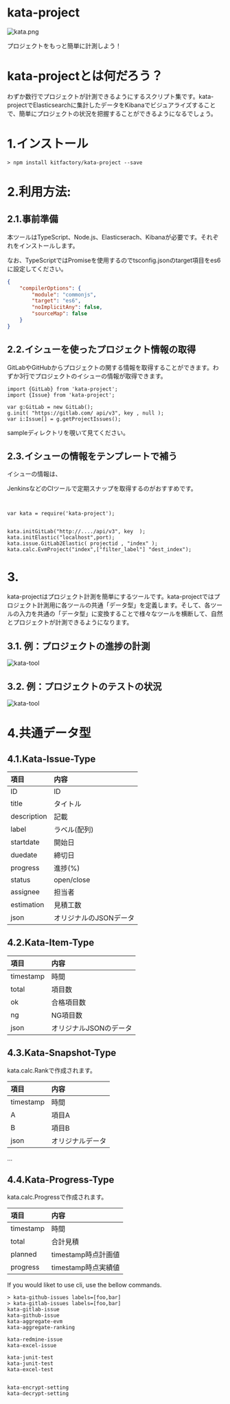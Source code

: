 # kata-project

![kata.png](./kata.png)

プロジェクトをもっと簡単に計測しよう！

# kata-projectとは何だろう？

わずか数行でプロジェクトが計測できるようにするスクリプト集です。kata-projectでElasticsearchに集計したデータをKibanaでビジュアライズすることで、簡単にプロジェクトの状況を把握することができるようになるでしょう。

# 1.インストール

```
> npm install kitfactory/kata-project --save

```

# 2.利用方法:

## 2.1.事前準備

本ツールはTypeScript、Node.js、Elasticserach、Kibanaが必要です。それぞれをインストールします。

なお、TypeScriptではPromiseを使用するのでtsconfig.jsonのtarget項目をes6に設定してください。

```tsconfig.json
{
    "compilerOptions": {
        "module": "commonjs",
        "target": "es6",
        "noImplicitAny": false,
        "sourceMap": false
    }
}
```

## 2.2.イシューを使ったプロジェクト情報の取得

GitLabやGitHubからプロジェクトの関する情報を取得することができます。わずか3行でプロジェクトのイシューの情報が取得できます。

```
import {GitLab} from 'kata-project';
import {Issue} from 'kata-project';

var g:GitLab = new GitLab();
g.init( "https://gitlab.com/ api/v3", key , null );
var i:Issue[] = g.getProjectIssues();

```

sampleディレクトリを覗いて見てください。


## 2.3.イシューの情報をテンプレートで補う

イシューの情報は、



JenkinsなどのCIツールで定期スナップを取得するのがおすすめです。

```


var kata = require('kata-project');


kata.initGitLab("http://..../api/v3", key  );
kata.initElastic("localhost",port);
kata.issue.GitLab2Elastic( projectid , "index" );
kata.calc.EvmProject("index",["filter_label"] "dest_index");

```

# 3.

kata-projectはプロジェクト計測を簡単にするツールです。kata-projectではプロジェクト計測用に各ツールの共通「データ型」を定義します。そして、各ツールの入力を共通の「データ型」に変換することで様々なツールを横断して、自然とプロジェクトが計測できるようになります。

## 3.1. 例：プロジェクトの進捗の計測

![kata-tool](./kata-tool.001.png)

## 3.2. 例：プロジェクトのテストの状況

![kata-tool](./kata-tool.002.png)

# 4.共通データ型


## 4.1.Kata-Issue-Type

|項目|内容|
|:--|:--|
|ID|ID|
|title|タイトル|
|description|記載|
|label|ラベル(配列)|
|startdate|開始日|
|duedate|締切日|
|progress|進捗(%)|
|status|open/close|
|assignee|担当者|
|estimation|見積工数|
|json|オリジナルのJSONデータ|

## 4.2.Kata-Item-Type

|項目|内容|
|:--|:--|
|timestamp|時間|
|total|項目数|
|ok|合格項目数|
|ng|NG項目数|
|json|オリジナルJSONのデータ|


## 4.3.Kata-Snapshot-Type

kata.calc.Rankで作成されます。

|項目|内容|
|:--|:--|
|timestamp|時間|
|A|項目A|
|B|項目B|
|json|オリジナルデータ|
...

## 4.4.Kata-Progress-Type

kata.calc.Progressで作成されます。

|項目|内容|
|:--|:--|
|timestamp|時間|
|total|合計見積|
|planned|timestamp時点計画値|
|progress|timestamp時点実績値|



If you would liket to use cli, use the bellow commands.

```
> kata-github-issues labels=[foo,bar] 
> kata-gitlab-issues labels=[foo,bar]
kata-gitlab-issue
kata-github-issue
kata-aggregate-evm
kata-aggregate-ranking

kata-redmine-issue
kata-excel-issue

kata-junit-test
kata-junit-test
kata-excel-test


kata-encrypt-setting
kata-decrypt-setting
```

